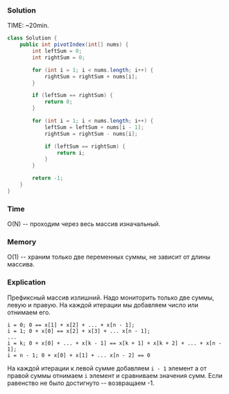 ### Solution
TIME: ~20min.
```java
class Solution {
    public int pivotIndex(int[] nums) {
        int leftSum = 0;
        int rightSum = 0;

        for (int i = 1; i < nums.length; i++) {
            rightSum = rightSum + nums[i];
        }

        if (leftSum == rightSum) {
            return 0;
        }

        for (int i = 1; i < nums.length; i++) {
            leftSum = leftSum + nums[i - 1];
            rightSum = rightSum - nums[i];

            if (leftSum == rightSum) {
                return i;
            }
        }

        return -1;
    }
}
```
### Time
O(N) -- проходим через весь массив изначальный.
### Memory
O(1) -- храним только две переменных суммы, не зависит от длины массива.
### Explication
Префиксный массив излишний. Надо мониторить только две суммы, левую и правую.
На каждой итерации мы добавляем число или отнимаем его.
```
i = 0; 0 == x[1] + x[2] + ... + x[n - 1];
i = 1; 0 + x[0] == x[2] + x[3] + ... x[n - 1];
...
i = k; 0 + x[0] + ... + x[k - 1] == x[k + 1] + x[k + 2] + ... + x[n - 1];
i = n - 1; 0 + x[0] + x[1] + ... x[n - 2] == 0
```
На каждой итерации к левой сумме добавляем `i - 1` элемент
а от правой суммы отнимаем `i` элемент и сравниваем значения сумм. 
Если равенство не было достигнуто -- возвращаем  -1.